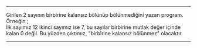 
<html>
<body>
<hr>
<p>Girilen 2 sayının birbirine kalansız bölünüp bölünmediğini yazan program.
<br> Örneğin ; <br>
İlk sayımız 12 ikinci sayımız ise 7, bu sayılar birbirine mutlak değer içinde <br>
kalan 0 değil. Bu yüzden çıktımız, "birbirine kalansız bölünmez" olacaktır.
</p>
<hr>


</body>
</html>
